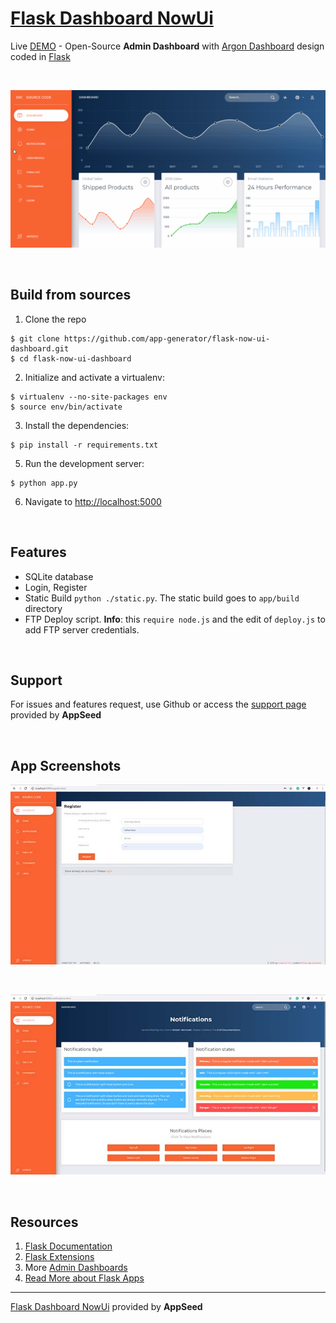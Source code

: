 # [Flask Dashboard NowUi](https://appseed.us/admin-dashboards/flask-dashboard-nowui-design)

Live [DEMO](https://flask-argon-dashboard.appseed.us/) - Open-Source **Admin Dashboard** with [Argon Dashboard](https://www.creative-tim.com/product/argon-dashboard) design coded in [Flask](http://flask.pocoo.org/)

<br />

![Flask Dashboard NowUI - Gif animated intro.](https://github.com/app-generator/flask-now-ui-dashboard/blob/master/screenshots/flask-now-ui-dashboard-intro.gif)

<br />

## Build from sources

1. Clone the repo
  ```
  $ git clone https://github.com/app-generator/flask-now-ui-dashboard.git
  $ cd flask-now-ui-dashboard
  ```

2. Initialize and activate a virtualenv:
  ```
  $ virtualenv --no-site-packages env
  $ source env/bin/activate
  ```

3. Install the dependencies:
  ```
  $ pip install -r requirements.txt
  ```

5. Run the development server:
  ```
  $ python app.py
  ```

6. Navigate to [http://localhost:5000](http://localhost:5000)

<br />

## Features

- SQLite database
- Login, Register
- Static Build `python ./static.py`. The static build goes to `app/build` directory 
- FTP Deploy script. **Info**: this `require node.js` and the edit of `deploy.js` to add FTP server credentials. 

<br />

## Support

For issues and features request, use Github or access the [support page](https://appseed.us/support) provided by **AppSeed**

<br />

## App Screenshots

![Flask Dashboard NowUI - App Screen Shot.](https://github.com/app-generator/flask-now-ui-dashboard/blob/master/screenshots/flask-now-ui-dashboard-register.jpg)

<br />

![Flask Dashboard NowUI - App Screen Shot.](https://github.com/app-generator/flask-now-ui-dashboard/blob/master/screenshots/flask-now-ui-dashboard-notif.jpg)

<br />

## Resources

1. [Flask Documentation](http://flask.pocoo.org/docs/)
2. [Flask Extensions](http://flask.pocoo.org/extensions/)
3. More [Admin Dashboards](https://appseed.us/admin-dashboards)
4. [Read More about Flask Apps](https://blog.appseed.us/tag/flask)

---
[Flask Dashboard NowUi](https://appseed.us/admin-dashboards/flask-dashboard-nowui-design) provided by **AppSeed**
